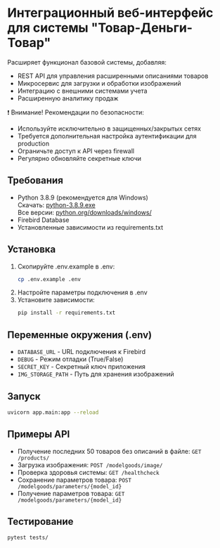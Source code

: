 # Интеграционный веб-интерфейс для системы "Товар-Деньги-Товар"

Расширяет функционал базовой системы, добавляя:
- REST API для управления расширенными описаниями товаров
- Микросервис для загрузки и обработки изображений
- Интеграцию с внешними системами учета
- Расширенную аналитику продаж

❗ Внимание! Рекомендации по безопасности:
- Используйте исключительно в защищенных/закрытых сетях
- Требуется дополнительная настройка аутентификации для production
- Ограничьте доступ к API через firewall
- Регулярно обновляйте секретные ключи

## Требования
- Python 3.8.9 (рекомендуется для Windows)  
  Скачать: [python-3.8.9.exe](https://www.python.org/ftp/python/3.8.9/python-3.8.9.exe)  
  Все версии: [python.org/downloads/windows/](https://www.python.org/downloads/windows/)
- Firebird Database
- Установленные зависимости из requirements.txt

## Установка
1. Скопируйте .env.example в .env:
   ```bash
   cp .env.example .env
   ```
2. Настройте параметры подключения в .env
3. Установите зависимости:
   ```bash
   pip install -r requirements.txt
   ```

## Переменные окружения (.env)
- `DATABASE_URL` - URL подключения к Firebird
- `DEBUG` - Режим отладки (True/False)
- `SECRET_KEY` - Секретный ключ приложения
- `IMG_STORAGE_PATH` - Путь для хранения изображений

## Запуск
```bash
uvicorn app.main:app --reload
```

## Примеры API
- Получение последних 50 товаров без описаний в файле: `GET /products/`
- Загрузка изображения: `POST /modelgoods/image/`
- Проверка здоровья системы: `GET /healthcheck`
- Сохранение параметров товара: `POST /modelgoods/parameters/{model_id}`
- Получение параметров товара: `GET /modelgoods/parameters/{model_id}`

## Тестирование
```bash
pytest tests/
